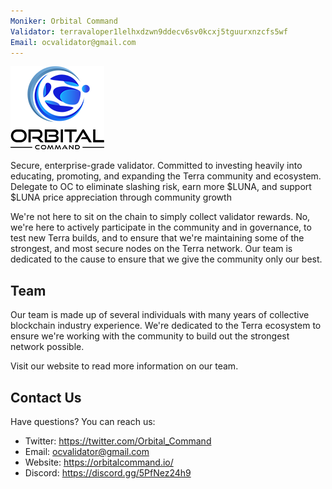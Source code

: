 ```yaml
---
Moniker: Orbital Command
Validator: terravaloper1lelhxdzwn9ddecv6sv0kcxj5tguurxnzcfs5wf
Email: ocvalidator@gmail.com
---
```


![OrbitalCommand](logo.png)

Secure, enterprise-grade validator. Committed to investing heavily into educating, promoting, and expanding the Terra community and ecosystem. Delegate to OC to eliminate slashing risk, earn more $LUNA, and support $LUNA price appreciation through community growth

We're not here to sit on the chain to simply collect validator rewards. No, we're here to actively participate in the community and in governance, to test new Terra builds, and to ensure that we're maintaining some of the strongest, and most secure nodes on the Terra network. Our team is dedicated to the cause to ensure that we give the community only our best.

## Team
Our team is made up of several individuals with many years of collective blockchain industry experience. We're dedicated to the Terra ecosystem to ensure we're working with the community to build out the strongest network possible.

Visit our website to read more information on our team.

## Contact Us

Have questions? You can reach us:

- Twitter: https://twitter.com/Orbital_Command
- Email: ocvalidator@gmail.com
- Website: https://orbitalcommand.io/
- Discord: https://discord.gg/5PfNez24h9

